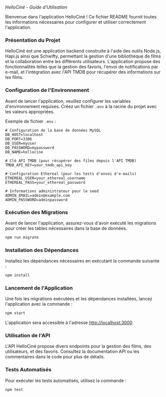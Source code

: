 *HelloCiné - Guide d'Utilisation*

Bienvenue dans l'application HelloCiné ! Ce fichier README fournit toutes les informations nécessaires pour configurer et utiliser correctement l'application.

### Présentation du Projet

HelloCiné est une application backend construite à l'aide des outils Node.js, Hapi.js ainsi que Schwifty, permettant la gestion d'une bibliothèque de films et la collaboration entre les différents utilisateurs. L'application propose des fonctionnalités telles que la gestion des favoris, l'envoi de notifications par e-mail, et l'intégration avec l'API TMDB pour récupérer des informations sur les films.

### Configuration de l'Environnement

Avant de lancer l'application, veuillez configurer les variables d'environnement requises. Créez un fichier `.env` à la racine du projet avec les valeurs appropriées.

Exemple de fichier `.env` :

```env
# Configuration de la base de données MySQL
DB_HOST=localhost
DB_PORT=3306
DB_USER=myuser
DB_PASSWORD=mypassword
DB_NAME=hellocine

# Clé API TMDB (pour récupérer des films depuis l'API TMDB)
TMDB_API_KEY=your_tmdb_api_key

# Configuration Ethereal (pour les tests d'envoi d'e-mails)
ETHEREAL_USER=your_ethereal_username
ETHEREAL_PASS=your_ethereal_password

# Informations administrateur pour le seed
ADMIN_EMAIL=admin@example.com
ADMIN_PASSWORD=adminpassword
```

### Exécution des Migrations

Avant de lancer l'application, assurez-vous d'avoir exécuté les migrations pour créer les tables nécessaires dans la base de données.

```bash
npm run migrate
```

### Installation des Dépendances

Installez les dépendances nécessaires en exécutant la commande suivante :

```bash
npm install
```

### Lancement de l'Application

Une fois les migrations exécutées et les dépendances installées, lancez l'application avec la commande :

```bash
npm start
```

L'application sera accessible à l'adresse [http://localhost:3000](http://localhost:3000).

### Utilisation de l'API

L'API HelloCiné propose divers endpoints pour la gestion des films, des utilisateurs, et des favoris. Consultez la documentation API ou les commentaires dans le code pour plus de détails.

### Tests Automatisés

Pour exécuter les tests automatisés, utilisez la commande :

```bash
npm test
```
# #
